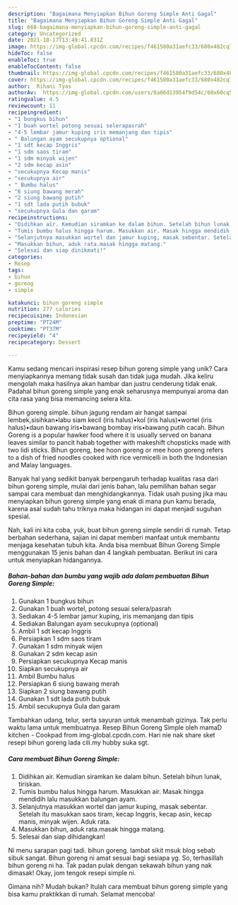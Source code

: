 ```yaml
---
description: "Bagaimana Menyiapkan Bihun Goreng Simple Anti Gagal"
title: "Bagaimana Menyiapkan Bihun Goreng Simple Anti Gagal"
slug: 668-bagaimana-menyiapkan-bihun-goreng-simple-anti-gagal
category: Uncategorized
date: 2021-10-17T13:49:41.831Z
image: https://img-global.cpcdn.com/recipes/f461580a31aefc33/680x482cq70/bihun-goreng-simple-foto-resep-utama.jpg
hideToc: false
enableToc: true
enableTocContent: false
thumbnail: https://img-global.cpcdn.com/recipes/f461580a31aefc33/680x482cq70/bihun-goreng-simple-foto-resep-utama.jpg
cover: https://img-global.cpcdn.com/recipes/f461580a31aefc33/680x482cq70/bihun-goreng-simple-foto-resep-utama.jpg
author:  Rihani Tyas
authorAv:  https://img-global.cpcdn.com/users/8a86d13954f9d54c/60x60cq50/avatar.jpg
ratingvalue: 4.5
reviewcount: 11
recipeingredient:
- "1 bungkus bihun"
- "1 buah wortel potong sesuai selerapasrah"
- "4-5 lembar jamur kuping iris memanjang dan tipis"
- " Balungan ayam secukupnya optional"
- "1 sdt kecap Inggris"
- "1 sdm saos tiram"
- "1 sdm minyak wijen"
- "2 sdm kecap asin"
- "secukupnya Kecap manis"
- "secukupnya air"
- " Bumbu halus"
- "6 siung bawang merah"
- "2 siung bawang putih"
- "1 sdt lada putih bubuk"
- "secukupnya Gula dan garam"
recipeinstructions:
- "Didihkan air. Kemudian siramkan ke dalam bihun. Setelah bihun lunak, tiriskan."
- "Tumis bumbu halus hingga harum. Masukkan air. Masak hingga mendidih lalu masukkan balungan ayam."
- "Selanjutnya masukkan wortel dan jamur kuping, masak sebentar. Setelah itu masukkan saos tiram, kecap Inggris, kecap asin, kecap manis, minyak wijen. Aduk rata."
- "Masukkan bihun, aduk rata.masak hingga matang."
- "Selesai dan siap dinikmati!"
categories:
- Resep
tags:
- bihun
- goreng
- simple

katakunci: bihun goreng simple 
nutrition: 277 calories
recipecuisine: Indonesian
preptime: "PT24M"
cooktime: "PT37M"
recipeyield: "4"
recipecategory: Dessert

---
```



Kamu sedang mencari inspirasi resep bihun goreng simple yang unik? Cara menyiapkannya memang tidak susah dan tidak juga mudah. Jika keliru mengolah maka hasilnya akan hambar dan justru cenderung tidak enak. Padahal bihun goreng simple yang enak seharusnya mempunyai aroma dan cita rasa yang bisa memancing selera kita.


Bihun goreng simple. bihun jagung rendam air hangat sampai lembek,sisihkan•labu siam kecil (iris halus)•kol (iris halus)•wortel (iris halus)•daun bawang iris•bawang bombay iris•bawang putih cacah. Bihun Goreng is a popular hawker food where it is usually served on banana leaves similar to pancit habab together with makeshift chopsticks made with two lidi sticks. Bihun goreng, bee hoon goreng or mee hoon goreng refers to a dish of fried noodles cooked with rice vermicelli in both the Indonesian and Malay languages.

Banyak hal yang sedikit banyak berpengaruh terhadap kualitas rasa dari bihun goreng simple, mulai dari jenis bahan, lalu pemilihan bahan segar sampai cara membuat dan menghidangkannya. Tidak usah pusing jika mau menyiapkan bihun goreng simple yang enak di mana pun kamu berada, karena asal sudah tahu triknya maka hidangan ini dapat menjadi suguhan spesial.


Nah, kali ini kita coba, yuk, buat bihun goreng simple sendiri di rumah. Tetap berbahan sederhana, sajian ini dapat memberi manfaat untuk membantu menjaga kesehatan tubuh kita. Anda bisa membuat Bihun Goreng Simple menggunakan 15 jenis bahan dan 4 langkah pembuatan. Berikut ini cara untuk menyiapkan hidangannya.

<!--inarticleads1-->

##### Bahan-bahan dan bumbu yang wajib ada dalam pembuatan Bihun Goreng Simple:

1. Gunakan 1 bungkus bihun
1. Gunakan 1 buah wortel, potong sesuai selera/pasrah
1. Sediakan 4-5 lembar jamur kuping, iris memanjang dan tipis
1. Sediakan  Balungan ayam secukupnya (optional)
1. Ambil 1 sdt kecap Inggris
1. Persiapkan 1 sdm saos tiram
1. Gunakan 1 sdm minyak wijen
1. Gunakan 2 sdm kecap asin
1. Persiapkan secukupnya Kecap manis
1. Siapkan secukupnya air
1. Ambil  Bumbu halus
1. Persiapkan 6 siung bawang merah
1. Siapkan 2 siung bawang putih
1. Gunakan 1 sdt lada putih bubuk
1. Ambil secukupnya Gula dan garam


Tambahkan udang, telur, serta sayuran untuk menambah gizinya. Tak perlu waktu lama untuk membuatnya. Resep Bihun Goreng Simple oleh mamaD kitchen - Cookpad from img-global.cpcdn.com. Hari nie nak share sket resepi bihun goreng lada cili.my hubby suka sgt. 

<!--inarticleads2-->

##### Cara membuat Bihun Goreng Simple:

1. Didihkan air. Kemudian siramkan ke dalam bihun. Setelah bihun lunak, tiriskan.
1. Tumis bumbu halus hingga harum. Masukkan air. Masak hingga mendidih lalu masukkan balungan ayam.
1. Selanjutnya masukkan wortel dan jamur kuping, masak sebentar. Setelah itu masukkan saos tiram, kecap Inggris, kecap asin, kecap manis, minyak wijen. Aduk rata.
1. Masukkan bihun, aduk rata.masak hingga matang.
1. Selesai dan siap dihidangkan!

Ni menu sarapan pagi tadi. bihun goreng. lambat sikit msuk blog sebab sibuk sangat. Bihun goreng ni amat sesuai bagi sesiapa yg. So, terhasillah bihun goreng ni ha. Tak padan pulak dengan sekawah bihun yang nak dimasak! Okay, jom tengok resepi simple ni. 

Gimana nih? Mudah bukan? Itulah cara membuat bihun goreng simple yang bisa kamu praktikkan di rumah. Selamat mencoba!
